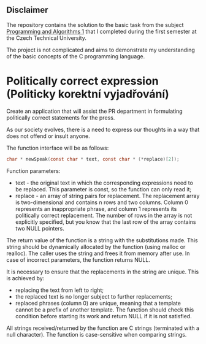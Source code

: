 ## Disclaimer
The repository contains the solution to the basic task from the subject [Programming and Algorithms 1](https://courses.fit.cvut.cz/BI-PA1/) that I completed during the first semester at the Czech Technical University.

The project is not complicated and aims to demonstrate my understanding of the basic concepts of the C programming language.

# Politically correct expression (Politicky korektní vyjadřování)
Create an application that will assist the PR department in formulating politically correct statements for the press.

As our society evolves, there is a need to express our thoughts in a way that does not offend or insult anyone.

The function interface will be as follows:
```c
char * newSpeak(const char * text, const char * (*replace)[2]);
```

Function parameters:
- text - the original text in which the corresponding expressions need to be replaced. This parameter is const, so the function can only read it;
- replace - an array of string pairs for replacement. The replacement array is two-dimensional and contains n rows and two columns. Column 0 represents an inappropriate phrase, and column 1 represents its politically correct replacement. The number of rows in the array is not explicitly specified, but you know that the last row of the array contains two NULL pointers.

The return value of the function is a string with the substitutions made. This string should be dynamically allocated by the function (using malloc or realloc). The caller uses the string and frees it from memory after use. In case of incorrect parameters, the function returns NULL.

It is necessary to ensure that the replacements in the string are unique. This is achieved by:
- replacing the text from left to right;
- the replaced text is no longer subject to further replacements;
- replaced phrases (column 0) are unique, meaning that a template cannot be a prefix of another template. The function should check this condition before starting its work and return NULL if it is not satisfied.

All strings received/returned by the function are C strings (terminated with a null character). The function is case-sensitive when comparing strings.